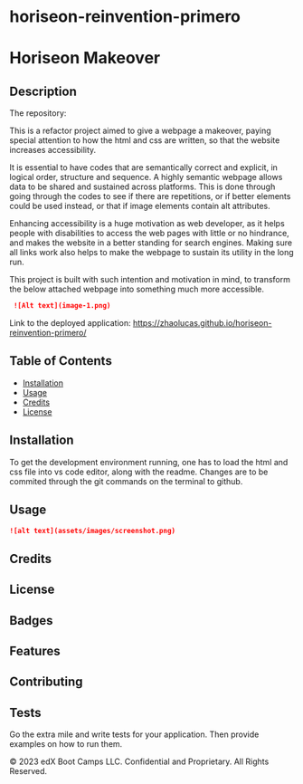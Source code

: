 # horiseon-reinvention-primero
# Horiseon Makeover
## Description 

The repository: 

This is a refactor project aimed to give a webpage a makeover, paying special attention to how the html and css are written, so that the website increases accessibility. 

It is essential to have codes that are semantically correct and explicit, in logical order, structure and sequence. A highly semantic webpage allows data to be shared and sustained across platforms. This is done through going through the codes to see if there are repetitions, or if better elements could be used instead, or that if image elements contain alt attributes.  

Enhancing accessibility is a huge motivation as web developer, as it helps people with disabilities to access the web pages with little or no hindrance, and makes the website in a better standing for search engines. Making sure all links work also helps to make the webpage to sustain its utility in the long run. 

This project is built with such intention and motivation in mind, to transform the below attached webpage into something much more accessible. 

```md
 ![Alt text](image-1.png)
 ```

Link to the deployed application: https://zhaolucas.github.io/horiseon-reinvention-primero/

## Table of Contents

* [Installation](#installation)
* [Usage](#usage)
* [Credits](#credits)
* [License](#license)

## Installation

To get the development environment running, one has to load the html and css file into vs code editor, along with the readme. Changes are to be commited through the git commands on the terminal to github. 

## Usage 

```md
![alt text](assets/images/screenshot.png)
```
## Credits

## License

## Badges

## Features


## Contributing

## Tests

Go the extra mile and write tests for your application. Then provide examples on how to run them.


© 2023 edX Boot Camps LLC. Confidential and Proprietary. All Rights Reserved.
